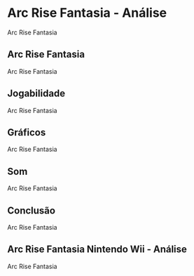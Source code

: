 ---
---

# Arc Rise Fantasia - Análise

Arc Rise Fantasia

## Arc Rise Fantasia

Arc Rise Fantasia

## Jogabilidade

Arc Rise Fantasia

## Gráficos

Arc Rise Fantasia

## Som

Arc Rise Fantasia

## Conclusão

Arc Rise Fantasia

## Arc Rise Fantasia Nintendo Wii - Análise

Arc Rise Fantasia
